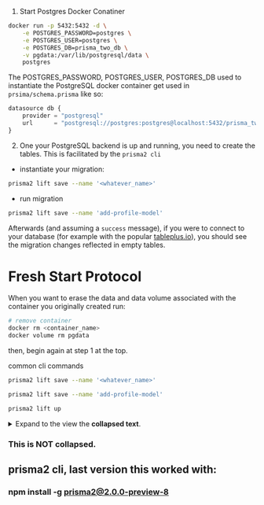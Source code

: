 1. Start Postgres Docker Conatiner

```sh
docker run -p 5432:5432 -d \
    -e POSTGRES_PASSWORD=postgres \
    -e POSTGRES_USER=postgres \
    -e POSTGRES_DB=prisma_two_db \
    -v pgdata:/var/lib/postgresql/data \
    postgres
```

The POSTGRES_PASSWORD, POSTGRES_USER, POSTGRES_DB used to instantiate the PostgreSQL docker container get used in `prsima/schema.prisma` like so:

```js
datasource db {
    provider = "postgresql"
    url      = "postgresql://postgres:postgres@localhost:5432/prisma_two_db?schema=prisma_two_db_schema"
}
```

2. One your PostgreSQL backend is up and running, you need to create the tables. This is facilitated by the `prisma2 cli`

-   instantiate your migration:

```sh
prisma2 lift save --name '<whatever_name>'
```

-   run migration

```sh
prisma2 lift save --name 'add-profile-model'
```

Afterwards (and assuming a `success` message), if you were to connect to your database (for example with the popular [tableplus.io](https://tableplus.io/)), you should see the migration changes reflected in empty tables.

# Fresh Start Protocol

When you want to erase the data and data volume associated with the container you originally created run:

```sh
# remove container
docker rm <container_name>
docker volume rm pgdata
```

then, begin again at step 1 at the top.

common cli commands

```sh
prisma2 lift save --name '<whatever_name>'
```

```sh
prisma2 lift save --name 'add-profile-model'
```

```sh
prisma2 lift up
```

<Details><Summary>Expand to the view the <strong>collapsed text</strong>.</Summary>

### This is collapsed.

</Details>

### This is NOT collapsed.

## prisma2 cli, last version this worked with:

### **npm install -g prisma2@2.0.0-preview-8**
